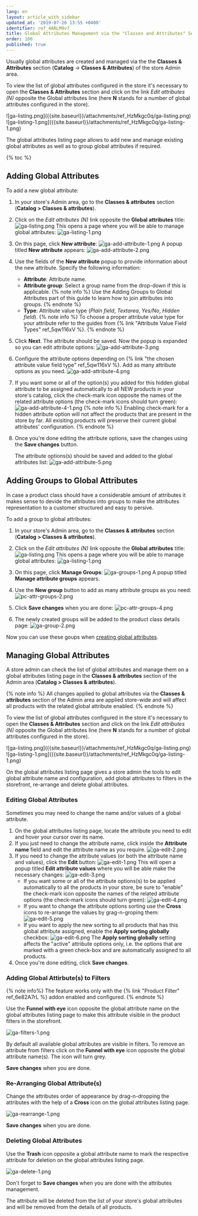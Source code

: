 ```yaml
---
lang: en
layout: article_with_sidebar
updated_at: '2019-07-26 13:55 +0400'
identifier: ref_4ARLM9v7
title: Global Attributes Management via the "Classes and Attributes" Section
order: 100
published: true
---
```

Usually global attributes are created and managed via the the **Classes & Attributes** section (**Catalog** -> **Classes & Attributes**) of the store Admin area.

To view the list of global attributes configured in the store it's necessary to open the **Classes & Attributes** section and click on the link _Edit attributes (N)_ opposite the Global attributes line (here **N** stands for a number of global attributes configured in the store).

<div class="ui stackable two column grid">
  <div class="column" markdown="span">![ga-listing.png]({{site.baseurl}}/attachments/ref_HzMkgc0q/ga-listing.png)</div>
  <div class="column" markdown="span">![ga-listing-1.png]({{site.baseurl}}/attachments/ref_HzMkgc0q/ga-listing-1.png)</div>
</div>

The global attributes listing page allows to add new and manage existing global attributes as well as to group global attributes if required.

{% toc %}

## Adding Global Attributes

To add a new global attribute:

1.  In your store's Admin area, go to the **Classes & attributes** section (**Catalog > Classes & attributes**).
2.  Click on the _Edit attributes (N)_ link opposite the **Global attributes** title:
    ![ga-listing.png]({{site.baseurl}}/attachments/ref_HzMkgc0q/ga-listing.png)
    This opens a page where you will be able to manage global attributes:
    ![ga-listing-1.png]({{site.baseurl}}/attachments/ref_HzMkgc0q/ga-listing-1.png)
3.  On this page, click **New attribute**:
    ![ga-add-attribute-1.png]({{site.baseurl}}/attachments/ref_4ARLM9v7/ga-add-attribute-1.png)
    A popup titled **New attribute** appears:
    ![ga-add-attribute-2.png]({{site.baseurl}}/attachments/ref_4ARLM9v7/ga-add-attribute-2.png)
4.  Use the fields of the **New attribute** popup to provide information about the new attribute. Specify the following information:

    *   **Attribute**: Attribute name.
    *   **Attribute group**: Select a group name from the drop-down if this is applicable.
        {% note info %}
        Use the Adding Groups to Global Attributes part of this guide to learn how to join attributes into groups.
        {% endnote %}
    *   **Type**: Attribute value type (_Plain field_, _Textarea_, _Yes/No_, _Hidden field_).
        {% note info %}
        To choose a proper attribute value type for your attribute refer to the guides from {% link "Attribute Value Field Types" ref_5qw116xV %}.
        {% endnote %}
5.  Click **Next**. The attribute should be saved. Now the popup is expanded so you can edit attribute options:
    ![ga-add-attribute-3.png]({{site.baseurl}}/attachments/ref_4ARLM9v7/ga-add-attribute-3.png)
6.  Configure the attribute options depending on {% link "the chosen attribute value field type" ref_5qw116xV %}. Add as many attribute options as you need.
    ![ga-add-attribute-4.png]({{site.baseurl}}/attachments/ref_4ARLM9v7/ga-add-attribute-4.png)
    
7.  If you want some or all of the option(s) you added for this hidden global attribute to be assigned automatically to all NEW products in your store's catalog, click the check-mark icon opposite the names of the related attribute options (the check-mark icons should turn green):
    ![ga-add-attribute-4-1.png]({{site.baseurl}}/attachments/ref_4ARLM9v7/ga-add-attribute-4-1.png)
    {% note info %}
    Enabling check-mark for a hidden attribute option will not affect the products that are present in the store by far. All exisiting products will preserve their current global attributes' configuration.
    {% endnote %}
8.  Once you're done editing the attribute options, save the changes using the **Save changes** button.
    
    The attribute options(s) should be saved and added to the global attributes list:
    ![ga-add-attribute-5.png]({{site.baseurl}}/attachments/ref_4ARLM9v7/ga-add-attribute-5.png)


## Adding Groups to Global Attributes

In case a product class should have a considerable amount of attributes it makes sense to devide the attributes into groups to make the attributes representation to a customer structured and easy to persive.

To add a group to global attributes:

1.  In your store's Admin area, go to the **Classes & attributes** section (**Catalog > Classes & attributes**).
2.  Click on the _Edit attributes (N)_ link opposite the **Global attributes** title:
    ![ga-listing.png]({{site.baseurl}}/attachments/ref_HzMkgc0q/ga-listing.png)
    This opens a page where you will be able to manage global attributes:
    ![ga-listing-1.png]({{site.baseurl}}/attachments/ref_HzMkgc0q/ga-listing-1.png)
3. On this page, click **Manage Groups**:
   ![ga-groups-1.png]({{site.baseurl}}/attachments/ref_4ARLM9v7/ga-groups-1.png)
   A popup titled **Manage attribute groups** appears.
   
3. Use the **New group** button to add as many attribute groups as you need:
   ![pc-attr-groups-2.png]({{site.baseurl}}/attachments/ref_kEKoAxJB/pc-attr-groups-2.png)
   
4. Click **Save changes** when you are done:
   ![pc-attr-groups-4.png]({{site.baseurl}}/attachments/ref_kEKoAxJB/pc-attr-groups-4.png)
   
5. The newly created groups will be added to the product class details page:
   ![ga-group-2.png]({{site.baseurl}}/attachments/ref_4ARLM9v7/ga-group-2.png)

Now you can use these goups when [creating global attributes](https://kb.x-cart.com/product_classes_and_attributes/attributes/attribute_scope/class_attributes/classes_and_attributes.html#adding-product-class-attributes-to-product-classes "Product Class Attributes").

## Managing Global Attributes 

A store admin can check the list of global attributes and manage them on a global attributes listing page in the **Classes & attributes** section of the Admin area (**Catalog > Classes & attributes**).

{% note info %}
All changes applied to global attributes via the **Classes & attributes** section of the Admin area are applied store-wide and will affect all products with the related global attribute enabled.
{% endnote %}

To view the list of global attributes configured in the store it's necessary to open the **Classes & Attributes** section and click on the link _Edit attributes (N)_ opposite the Global attributes line (here **N** stands for a number of global attributes configured in the store).

<div class="ui stackable two column grid">
  <div class="column" markdown="span">![ga-listing.png]({{site.baseurl}}/attachments/ref_HzMkgc0q/ga-listing.png)</div>
  <div class="column" markdown="span">![ga-listing-1.png]({{site.baseurl}}/attachments/ref_HzMkgc0q/ga-listing-1.png)</div>
</div>

On the global attributes listing page gives a store admin the tools to edit global attribute name and configuration, add global attributes to filters in the storefront, re-arrange and delete global attributes. 

### Editing Global Attributes

Sometimes you may need to change the name and/or values of a global attribute. 

1.  On the global attributes listing page, locate the attribute you need to edit and hover your cursor over its name. 
2.  If you just need to change the attribute name, click inside the **Attribute name** field and edit the attribute name as you require. 
    ![ga-edit-2.png]({{site.baseurl}}/attachments/ref_4ARLM9v7/ga-edit-2.png)
3. If you need to change the attribute values (or both the attribute name and values), click the **Edit** button:
   ![ga-edit-1.png]({{site.baseurl}}/attachments/ref_4ARLM9v7/ga-edit-1.png)
   This will open a popup titled **Edit attribute values** where you will be able make the necessary changes:
   ![ga-edit-3.png]({{site.baseurl}}/attachments/ref_4ARLM9v7/ga-edit-3.png)
   * If you want some or all of the attribute options(s) to be applied automatically to all the products in your store, be sure to "enable" the check-mark icon opposite the names of the related attribute options (the check-mark icons should turn green):
     ![ga-edit-4.png]({{site.baseurl}}/attachments/ref_4ARLM9v7/ga-edit-4.png)
   * If you want to change the attribute options sorting use the **Cross** icons to re-arrange the values by grag-n-groping them:
      ![ga-edit-5.png]({{site.baseurl}}/attachments/ref_4ARLM9v7/ga-edit-5.png)
   * If you want to apply the new sorting to all products that has this global attribute assigned, enable the **Apply sorting globally** checkbox:
     ![ga-edit-6.png]({{site.baseurl}}/attachments/ref_4ARLM9v7/ga-edit-6.png)
     The **Apply sorting globally** setting affects the "active" attribute options only, i.e. the options that are marked with a green check-box and are automatically assigned to all products.
4.  Once you're done editing, click **Save changes**.

### Adding Global Attirbute(s) to Filters

{% note info%}
The feature works only with the {% link "Product Filter" ref_6e82A7rL %} addon enabled and configured.
{% endnote %}
   
Use the **Funnel with eye** icon opposite the global attribute name on the global attributes listing page to make this attribute visible in the product filters in the storefront. 

![ga-filters-1.png]({{site.baseurl}}/attachments/ref_4ARLM9v7/ga-filters-1.png)

By default all available global attributes are visible in filters. To remove an attribute from filters click on the **Funnel with eye** icon opposite the global attribute name(s). The icon will turn grey.

**Save changes** when you are done.
   
### Re-Arranging Global Attribute(s)
   
Change the attributes order of appearance by drag-n-dropping the attributes with the help of a **Cross** icon on the global attributes listing page.

![ga-rearrange-1.png]({{site.baseurl}}/attachments/ref_4ARLM9v7/ga-rearrange-1.png)

**Save changes** when you are done.

### Deleting Global Attributes

Use the **Trash** icon opposite a global attribute name to mark the respective attribute for deletion on the global attributes listing page.

![ga-delete-1.png]({{site.baseurl}}/attachments/ref_4ARLM9v7/ga-delete-1.png)

Don't forget to **Save changes** when you are done with the attributes management.

The attribute will be deleted from the list of your store's global attributes and will be removed from the details of all products.
